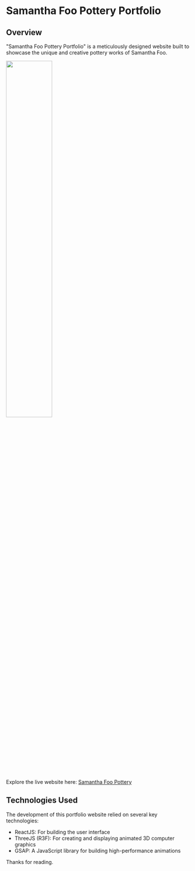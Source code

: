 # Samantha Foo Pottery Portfolio

## Overview

"Samantha Foo Pottery Portfolio" is a meticulously designed website built to showcase the unique and creative pottery works of Samantha Foo.

<img src="https://raw.githubusercontent.com/AdamShelley/Samantha-Foo-Pottery/.github/pic1.png" width=50% height=50%>

Explore the live website here: [Samantha Foo Pottery](https://sam-foo-pottery.vercel.app)

## Technologies Used

The development of this portfolio website relied on several key technologies:

- ReactJS: For building the user interface
- ThreeJS (R3F): For creating and displaying animated 3D computer graphics
- GSAP: A JavaScript library for building high-performance animations

Thanks for reading.
